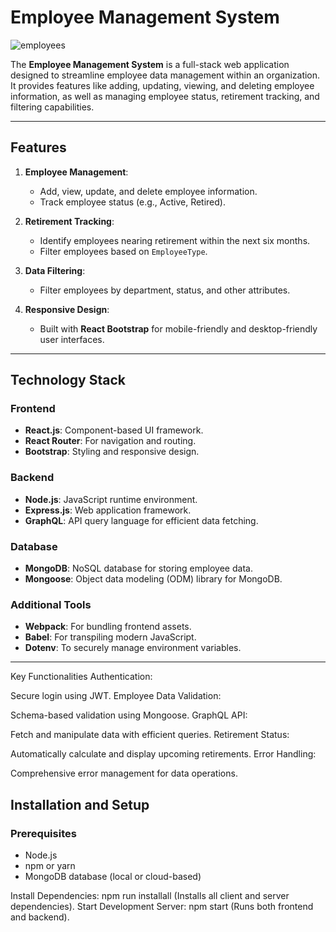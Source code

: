 # Employee Management System

![employees](https://github.com/user-attachments/assets/7c95f8f3-3f43-4b87-8928-95b6062c2735)

The **Employee Management System** is a full-stack web application designed to streamline employee data management within an organization. It provides features like adding, updating, viewing, and deleting employee information, as well as managing employee status, retirement tracking, and filtering capabilities.

---

## Features

1. **Employee Management**:
   - Add, view, update, and delete employee information.
   - Track employee status (e.g., Active, Retired).

2. **Retirement Tracking**:
   - Identify employees nearing retirement within the next six months.
   - Filter employees based on `EmployeeType`.

3. **Data Filtering**:
   - Filter employees by department, status, and other attributes.

4. **Responsive Design**:
   - Built with **React Bootstrap** for mobile-friendly and desktop-friendly user interfaces.

---

## Technology Stack

### **Frontend**
- **React.js**: Component-based UI framework.
- **React Router**: For navigation and routing.
- **Bootstrap**: Styling and responsive design.

### **Backend**
- **Node.js**: JavaScript runtime environment.
- **Express.js**: Web application framework.
- **GraphQL**: API query language for efficient data fetching.

### **Database**
- **MongoDB**: NoSQL database for storing employee data.
- **Mongoose**: Object data modeling (ODM) library for MongoDB.

### **Additional Tools**
- **Webpack**: For bundling frontend assets.
- **Babel**: For transpiling modern JavaScript.
- **Dotenv**: To securely manage environment variables.

---
Key Functionalities
Authentication:

Secure login using JWT.
Employee Data Validation:

Schema-based validation using Mongoose.
GraphQL API:

Fetch and manipulate data with efficient queries.
Retirement Status:

Automatically calculate and display upcoming retirements.
Error Handling:

Comprehensive error management for data operations.

## Installation and Setup

### Prerequisites
- Node.js
- npm or yarn
- MongoDB database (local or cloud-based)

Install Dependencies:
npm run installall (Installs all client and server dependencies).
Start Development Server:
npm start (Runs both frontend and backend).
